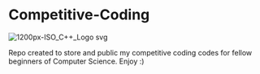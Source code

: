 # Competitive-Coding

![1200px-ISO_C++_Logo svg](https://user-images.githubusercontent.com/71402528/109017241-004f9e80-76dd-11eb-99d0-12e3c8652692.png)

Repo created to store and public my competitive coding codes for fellow beginners of Computer Science. Enjoy :)
